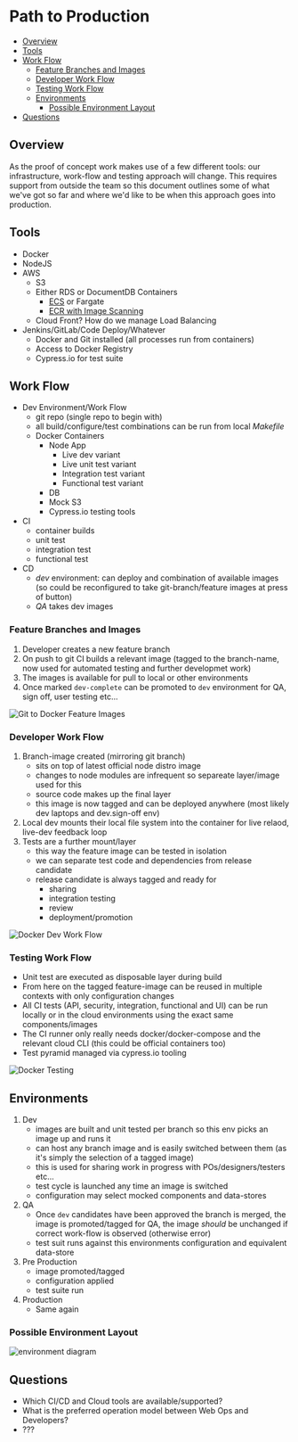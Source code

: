 # Path to Production

- [Overview](#overview)
- [Tools](#tools)
- [Work Flow](#work-flow)
  - [Feature Branches and Images](feature-branches-and-images)
  - [Developer Work Flow](#developer-work-flow)
  - [Testing Work Flow](testing-work-flow)
  - [Environments](Environments)
    - [Possible Environment Layout](#possible-environment-layout)
- [Questions](#testing)


## Overview

As the proof of concept work makes use of a few different tools: our
infrastructure, work-flow and testing approach will change. This
requires support from outside the team so this document outlines
some of what we've got so far and where we'd like to be when this
approach goes into production.

## Tools

- Docker
- NodeJS
- AWS
  - S3
  - Either RDS or DocumentDB
  Containers
    - [ECS]() or Fargate
    - [ECR with Image Scanning](https://aws.amazon.com/blogs/containers/amazon-ecr-native-container-image-scanning/)
  - Cloud Front? How do we manage Load Balancing
- Jenkins/GitLab/Code Deploy/Whatever
  - Docker and Git installed (all processes run from containers)
  - Access to Docker Registry
  - Cypress.io for test suite

## Work Flow

- Dev Environment/Work Flow
  - git repo (single repo to begin with)
  - all build/configure/test combinations can be run from local _Makefile_
  - Docker Containers
    - Node App
      - Live dev variant
      - Live unit test variant
      - Integration test variant
      - Functional test variant
    - DB
    - Mock S3
    - Cypress.io testing tools
- CI
  - container builds
  - unit test
  - integration test
  - functional test
- CD
  - _dev_ environment: can deploy and combination of available
    images (so could be reconfigured to take git-branch/feature
    images at press of button)
  - _QA_ takes dev images


### Feature Branches and Images

1. Developer creates a new feature branch
2. On push to git CI builds a relevant image (tagged to the
    branch-name, now used for automated testing and further
    developmet work)
3. The images is available for pull to local or other
   environments
4. Once marked `dev-complete` can be promoted to `dev` environment
   for QA, sign off, user testing etc...

![Git to Docker Feature Images](./DockerFeatureImages.png)

### Developer Work Flow

1. Branch-image created (mirroring git branch)
   - sits on top of latest official node distro image
   - changes to node modules are infrequent so separeate
     layer/image used for this
   - source code makes up the final layer
   - this image is now tagged and can be deployed anywhere (most
     likely dev laptops and dev.sign-off env)
2. Local dev mounts their local file system into the container for
   live relaod, live-dev feedback loop
3. Tests are a further mount/layer
   - this way the feature image can be tested in isolation
   - we can separate test code and dependencies from release candidate
   - release candidate is always tagged and ready for
     - sharing
     - integration testing
     - review
     - deployment/promotion

![Docker Dev Work Flow](./DevWorkFlow.png)


### Testing Work Flow

- Unit test are executed as disposable layer during build
- From here on the tagged feature-image can be reused in multiple
  contexts with only configuration changes
- All CI tests (API, security, integration, functional and UI) can
  be run locally or in the cloud environments using the exact same
  components/images
- The CI runner only really needs docker/docker-compose and the
  relevant cloud CLI (this could be official containers too)
- Test pyramid managed via cypress.io tooling

![Docker Testing](./docker-testing.png)

## Environments

1. Dev
   - images are built and unit tested per branch so this env picks
     an image up and runs it
   - can host any branch image and is easily switched between them
     (as it's simply the selection of a tagged image)
   - this is used for sharing work in progress with
     POs/designers/testers etc...
   - test cycle is launched any time an image is switched
   - configuration may select mocked components and data-stores
2. QA
   - Once `dev` candidates have been approved the branch is merged,
     the image is promoted/tagged for QA,
     the image _should_ be unchanged if correct work-flow is
     observed (otherwise error)
   - test suit runs against this environments configuration and
     equivalent data-store
3. Pre Production
   - image promoted/tagged
   - configuration applied
   - test suite run
4. Production
   - Same again

### Possible Environment Layout

![environment diagram](./EnvironmentDiagram.png)

## Questions

- Which CI/CD and Cloud tools are available/supported?
- What is the preferred operation model between Web Ops and
  Developers?
- ???
